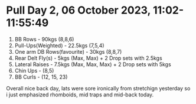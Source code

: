 # Pull Day 2, 06 October 2023, 11:02-11:55:49

1. BB Rows - 90kgs (8,8,6)
2. Pull-Ups(Weighted) - 22.5kgs (7,5,4)
3. One arm DB Rows(favourite) - 30kgs (8,8,7)
4. Rear Delt Fly(s) - 5kgs (Max, Max) + 2 Drop sets with 2.5kgs
5. Lateral Raises - 7.5kgs (Max, Max, Max) + 2 Drop sets with 5kgs 
6. Chin Ups - (8,5)
7. BB Curls - (12, 15, 23)

Overall nice back day, lats were sore ironically from stretchign yesterday so i just emphasized rhomboids, mid traps and mid-back today.
